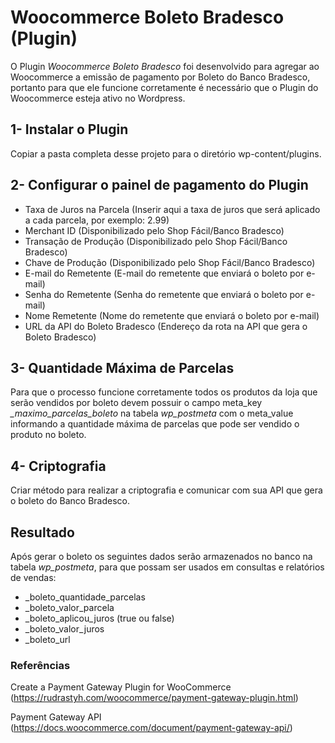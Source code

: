 # Woocommerce Boleto Bradesco (Plugin)

O Plugin *Woocommerce Boleto Bradesco* foi desenvolvido para agregar ao Woocommerce a emissão de pagamento por Boleto do Banco Bradesco, portanto para que ele funcione corretamente é necessário que o Plugin do Woocommerce esteja ativo no Wordpress.

## 1- Instalar o Plugin

Copiar a pasta completa desse projeto para o diretório wp-content/plugins.

## 2- Configurar o painel de pagamento do Plugin

+ Taxa de Juros na Parcela (Inserir aqui a taxa de juros que será aplicado a cada parcela, por exemplo: 2.99)
+ Merchant ID (Disponibilizado pelo Shop Fácil/Banco Bradesco)
+ Transação de Produção (Disponibilizado pelo Shop Fácil/Banco Bradesco)
+ Chave de Produção (Disponibilizado pelo Shop Fácil/Banco Bradesco)
+ E-mail do Remetente (E-mail do remetente que enviará o boleto por e-mail)
+ Senha do Remetente (Senha do remetente que enviará o boleto por e-mail)
+ Nome Remetente (Nome do remetente que enviará o boleto por e-mail)
+ URL da API do Boleto Bradesco (Endereço da rota na API que gera o Boleto Bradesco)

## 3- Quantidade Máxima de Parcelas

Para que o processo funcione corretamente todos os produtos da loja que serão vendidos por boleto devem possuir o campo meta_key *_maximo_parcelas_boleto* na tabela _wp_postmeta_ com o meta_value informando a quantidade máxima de parcelas que pode ser vendido o produto no boleto.

## 4- Criptografia

Criar método para realizar a criptografia e comunicar com sua API que gera o boleto do Banco Bradesco.

## Resultado

Após gerar o boleto os seguintes dados serão armazenados no banco na tabela _wp_postmeta_, para que possam ser usados em consultas e relatórios de vendas:

- _boleto_quantidade_parcelas
- _boleto_valor_parcela
- _boleto_aplicou_juros (true ou false)
- _boleto_valor_juros
- _boleto_url

### Referências

Create a Payment Gateway Plugin for WooCommerce (https://rudrastyh.com/woocommerce/payment-gateway-plugin.html)

Payment Gateway API (https://docs.woocommerce.com/document/payment-gateway-api/)
